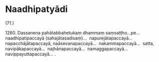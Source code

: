 

# Naadhipatyādi






(71.)

1260\. Dassanena pahātabbahetukaṃ dhammaṃ saṃsaṭṭho…pe…  naadhipatipaccayā (sahajātasadisaṃ)…  napurejātapaccayā…  napacchājātapaccayā, naāsevanapaccayā…  nakammapaccayā…  satta, navipākapaccayā…  najhānapaccayā…  namaggapaccayā…  navippayuttapaccayā… .




